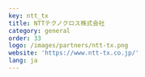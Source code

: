 ```yaml
---
key: ntt_tx
title: NTTテクノクロス株式会社
category: general
order: 33
logo: /images/partners/ntt-tx.png
website: 'https://www.ntt-tx.co.jp/'
lang: ja
---
```

